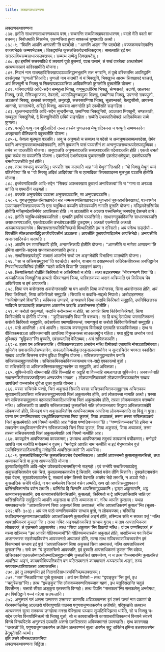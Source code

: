 ```yaml
---
title: लक्खणकथावण्णना

---
```

लक्खणकथावण्णना  
८३७. इतोति साधारणासाधारणकथाय परम्। सब्बगन्ति सब्बसिक्खापदसाधारणम्। वदतो मेति वदतो मम वचनम्। निबोधथाति निसामेथ, एकग्गचित्ता हुत्वा सक्कच्चं सुणाथाति अत्थो।  
८३८-९. ‘‘विपत्ति आपत्ति अनापत्ती’’ति पदच्छेदो। ‘‘आणत्ति अङ्ग’’न्ति पदच्छेदो। वज्जकम्मपभेदकन्ति वज्जपभेदकं कम्मपभेदकम्। तिकद्वयन्ति कुसलत्तिकवेदनात्तिकद्वयम्। सब्बत्थाति इदं पन सत्तरसविधसब्बसाधारणलक्खणम्। सब्बत्थ सब्बेसु सिक्खापदेसु।  
८४०. इध इमस्मिं सत्तरसविधे यं लक्खणं पुब्बे वुत्तनयं, यञ्च उत्तानं, तं सब्बं वज्जेत्वा अत्थजोतनं अत्थप्पकासनं करिस्सामीति योजना।  
८४१. निदानं नाम राजगहादिसिक्खापदपञ्ञत्तिट्ठानभूतानि सत्त नगरानि, तं पुब्बे दस्सितन्ति अवसिट्ठानि दस्सेतुमाह ‘‘पुग्गलो’’तिआदि। पुग्गलो नाम कतमो? यं यं भिक्खुनिं, भिक्खुञ्च आरब्भ सिक्खापदं पञ्ञत्तं, अयं भिक्खुनी च भिक्खु च सिक्खापदपञ्ञत्तिया आदिकम्मिको पुग्गलोति वुच्चतीति योजना।  
८४२. धनियादयोति आदि-सद्देन सम्बहुला भिक्खू, वग्गुमुदातीरिया भिक्खू, सेय्यसको, उदायी, आळवका भिक्खू, छन्नो, मेत्तियभूमजका, देवदत्तो, अस्सजिपुनब्बसुका भिक्खू, छब्बग्गिया भिक्खू, उपनन्दो सक्यपुत्तो, अञ्ञतरो भिक्खु, हत्थको सक्यपुत्तो, अनुरुद्धो, सत्तरसवग्गिया भिक्खू, चूळपन्थको, बेलट्ठसीसो, आयस्मा आनन्दो, सागतत्थेरो, अरिट्ठो भिक्खु, आयस्मा आनन्दोति इमे एकवीसति सङ्गहिता।  
८४३. थुल्लनन्दादयोति आदि-सद्देन सुन्दरीनन्दा, छब्बग्गिया भिक्खुनियो, अञ्ञतरा भिक्खुनी, चण्डकाळी, सम्बहुला भिक्खुनियो, द्वे भिक्खुनियोति छयिमे सङ्गहिता। सब्बेति उभयपातिमोक्खे आदिकम्मिका सब्बे पुग्गला।  
८४४. वत्थूति वत्थु नाम सुदिन्नादिनो तस्स तस्सेव पुग्गलस्स मेथुनादिकस्स च वत्थुनो सब्बप्पकारेन अज्झाचारो वीतिक्कमो पवुच्चतीति योजना।  
८४५-६. केवला मूलभूता पञ्ञत्ति। अनु च अनुप्पन्नो च सब्बत्थ च पदेसो च अन्वनुप्पन्नसब्बत्थपदेसा, तेयेव पदानि अन्वनुप्पन्नसब्बत्थपदेसपदानि, तानि पुब्बकानि यासं पञ्ञत्तीनं ता अन्वनुप्पन्नसब्बत्थपदेसपदपुब्बिका। तथेव सा पञ्ञत्तीति योजना। अनुपञ्ञत्ति अनुप्पन्नपञ्ञत्ति सब्बत्थपञ्ञत्ति पदेसपञ्ञत्ति होति। एकतो उभतो पुब्बा कथेव सा पञ्ञत्तीति योजना। एकतोपदं उभतोपदञ्च पुब्बमस्साति एकतोउभतोपुब्बा, एकतोपञ्ञत्ति उभतोपञ्ञत्तीति वुत्तं होति।  
८४७. तत्थ नवधासु पञ्ञत्तीसु। पञ्ञत्ति नाम कतमाति आह ‘‘यो मेथुन’’न्तिआदि। ‘‘यो भिक्खु मेथुनं धम्मं पटिसेवेय्या’’ति च ‘‘यो भिक्खु अदिन्नं आदियेय्या’’ति च एवमादिका सिक्खापदस्स मूलभूता पञ्ञत्ति होतीति योजना।  
८४८. इच्चेवमादिकाति आदि-सद्देन ‘‘सिक्खं अपच्चक्खाय दुब्बल्यं अनाविकत्वा’’ति च ‘‘गामा वा अरञ्ञा वा’’ति च एवमादीनं सङ्गहो।  
८४९. वज्जके अनुप्पन्नेयेव पञ्ञत्ता अनुप्पन्नपञ्ञत्ति, सा अनुप्पन्नपञ्ञत्ति।  
८५०-१. गुणङ्गुणुपाहनसिक्खापदेन सह चम्मत्थरणसिक्खापदञ्च धुवन्हानं धुवनहानसिक्खापदं, पञ्चवग्गेन उपसम्पादनसिक्खापदञ्चाति एसा चतुब्बिधा पञ्ञत्ति पदेसपञ्ञत्ति नामाति वुत्ताति योजना। मज्झिमदेसस्मिंयेव होतीति मज्झिमदेसस्मिंयेव आपत्तिकरा होति। न अञ्ञतोति न अञ्ञत्र पच्चन्तिमेसु जनपदेसु देसन्तरे ठाने।  
८५२. इतोति चतुब्बिधपदेसपञ्ञत्तितो। एत्थाति इमस्मिं पञ्ञत्तिभेदे। साधारणदुकादिकन्ति साधारणपञ्ञत्ति असाधारणपञ्ञत्ति, एकतोपञ्ञत्ति उभतोपञ्ञत्तीति दुकद्वयम्। अत्थतो एकमेवाति अत्थतो अञ्ञमञ्ञसमानमेव। विपत्तापत्तानापत्तिविनिच्छयो वित्थारितोति इध न दस्सितो। अयं पनेत्थ सङ्खेपो – विपत्तीति सीलआचारदिट्ठिआजीवविपत्तीनं अञ्ञतरा। आपत्तीति पुब्बपयोगादिवसेन आपत्तिभेदो। अनापत्तीति अजाननादिवसेन अनापत्ति।  
८५३. आपत्ति पन साणत्तिकापि होति, अनाणत्तिकापि होतीति योजना। ‘‘आणत्तीति च नामेसा आणापना’’ति इमिना आणत्ति-सद्दस्स सभावसाधारणत्ताति इधाह।  
८५४. सब्बसिक्खापदेसुपि सब्बासं आपत्तीनं सब्बो पन अङ्गभेदोपि विभाविना ञातब्बोति योजना।  
८५६. ‘‘सा च अक्रियसमुट्ठाना’’ति पदच्छेदो। कायेन, वाचाय वा दसाहब्भन्तरे अतिरेकचीवरस्स अनधिट्ठानेन निस्सग्गियपाचित्तियं होतीति ‘‘पठमे कथिने विया’’ति उदाहरणं कतम्।  
८५७. क्रियाक्रियतो होतीति किरियतो च अकिरियतो च होति। तत्थ उदाहरणमाह ‘‘चीवरग्गहणे विया’’ति। अञ्ञातिकाय भिक्खुनिया हत्थतो चीवरग्गहणं क्रिया, पारिवत्तकस्स अदानं अक्रियाति एवं किरियाय चेव अकिरियाय च इमं आपज्जति।  
८५८. सिया पन करोन्तस्स अकरोन्तस्साति या पन आपत्ति सिया करोन्तस्स, सिया अकरोन्तस्स होति, अयं सिया किरियतो, सिया अकिरियतो समुट्ठाति। सियाति च कदाचि-सद्दत्थे निपातो। अत्रोदाहरणमाह ‘‘रूपियोग्गहणे विया’’ति। रूपियस्स उग्गहणे, उग्गण्हापने सिया कदाचि किरियतो समुट्ठाति, उपनिक्खित्तस्स सादियने कायवाचाहि कातब्बस्स अकरणेन कदाचि अकरोन्तस्स होतीति।  
८५९. या करोतो अकुब्बतो, कदाचि करोन्तस्स च होति, सा आपत्ति सिया किरियाकिरियतो, सिया किरियतोपि च होतीति योजना। ‘‘कुटिकारापत्ति विया’’ति वत्तब्बम्। सा हि वत्थुं देसापेत्वा पमाणातिक्कन्तं करोतो किरियतो समुट्ठाति, अदेसापेत्वा पमाणातिक्कन्तं, पमाणयुत्तं वा करोतो किरियाकिरियतो समुट्ठाति।  
८६१. यतो आपत्तितो। अयं आपत्ति। सञ्ञाय करणभूताय विमोक्खो एतायाति सञ्ञाविमोक्खा। एत्थ च वीतिक्कमसञ्ञा अविज्जमानापि आपत्तिया विमुच्चनस्स साधकतमट्ठेन गहिता। यथा वुट्ठिया अभावेन जातं दुब्भिक्खं ‘‘वुट्ठिकत’’न्ति वुच्चति, एवंसम्पदमिदं वेदितब्बम्। अयं सचित्तकापत्ति।  
८६२-४. इतरा पन अचित्तकापत्ति। वीतिक्कमसञ्ञाय अभावेन नत्थि विमोक्खो एतायाति नोसञ्ञाविमोक्खा। सुचित्तेन सवासनकिलेसप्पहानेन, सकललोकियलोकुत्तरकुसलसम्पयोगेन च सुन्दरचित्तेन भगवता पकासिता सब्बाव आपत्ति चित्तस्स वसेन दुविधा सियुन्ति योजना। सचित्तकसमुट्ठानवसेन पनाति सचित्तकसमुट्ठानवसेनेव। सचित्तकमिस्सकविवज्जनत्थाय पन-सद्दो एवकारत्थो वुत्तो।  
या सचित्तकेहि वा अचित्तकमिस्सकसमुट्ठानवसेन वा समुट्ठाति, अयं अचित्तका।  
८६५. सुविज्जेनाति सोभमानाहि तीहि विज्जाहि वा अट्ठहि वा विज्जाहि समन्नागतत्ता सुविज्जेन। अनवज्जेनाति सवासनकिलेसावज्जरहितत्ता अनवज्जेन भगवता । लोकपण्णत्तिवज्जतो लोकपण्णत्तिवज्जवसेन सब्बाव आपत्तियो वज्जवसेन दुविधा दुका वुत्ताति योजना।  
८६६. यस्सा सचित्तके पक्खे, चित्तं अकुसलं सियाति यस्सा सचित्तकाचित्तकसमुट्ठानाय अचित्तकाय सुरापानादिआपत्तिया सचित्तकसमुट्ठानपक्खे चित्तं अकुसलमेव होति, अयं लोकवज्जा नामाति अत्थो। यस्सा पन सचित्तकसमुट्ठानाय पठमपाराजिकादिआपत्तिया चित्तं अकुसलमेव होति, तस्सा लोकवज्जताय वत्तब्बमेव नत्थि। अचित्तकापि वा आपत्ति सचित्तकपक्खे कुसलचित्ते सति लोकवज्जताय सिद्धाय अचित्तकपक्खेपि लोकवज्जो होति, किमङ्गं पन अकुसलचित्तेनेव आपज्जितब्बाय आपत्तिया लोकवज्जताति सा विसुं न वुत्ता।  
यस्मा पन पण्णत्तिवज्जाय वत्थुवीतिक्कमवज्जा सिया कुसलं, सिया अब्याकतं, तस्मा तस्सा सचित्तकपक्खे चित्तं कुसलमेवाति अयं नियमो नत्थीति आह ‘‘सेसा पण्णत्तिवज्जका’’ति। ‘‘पण्णत्तिवज्जका’’ति इमिना च लक्खणेन वत्थुविजाननचित्तेन सचित्तकपक्खे चित्तं सिया कुसलं, सिया अकुसलं, सिया अब्याकतं, तस्मा तस्सा सचित्तकपक्खे चित्तं अकुसलमेवाति अयं नियमो नत्थीति आह।  
८६७. कायद्वारेन आपज्जितब्बा कायकम्मम्। उभयत्थ आपज्जितब्बा तदुभयं कायकम्मं वचीकम्मम्। मनोद्वारे आपत्ति नाम नत्थीति मनोकम्मं न वुत्तम्। ‘‘मनोद्वारे आपत्ति नाम नत्थीति च इदं येभुय्यवसेन वुत्तं उपनिक्खित्तसादियनादीसु मनोद्वारेपि आपत्तिसम्भवतो’’ति आचरिया।  
८६८-९. कुसलादितिकद्वयन्ति कुसलत्तिकञ्चेव वेदनात्तिकञ्च। आपत्तिं आपज्जन्तो कुसलाकुसलचित्तो, तथा अब्याकतचित्तो वा हुत्वा आपज्जतीति योजना।  
दुक्खादिसंयुतोति आदि-सद्देन उपेक्खावेदनासमङ्गिनो सङ्गहो। एवं सन्तेपि सब्बसिक्खापदेसु अकुसलचित्तवसेन एकं चित्तं, कुसलाब्याकतवसेन द्वे चित्तानि, सब्बेसं वसेन तीणि चित्तानि। दुक्खवेदनावसेन एका वेदना, सुखउपेक्खावसेन द्वे, सब्बासं वसेन तिस्सो वेदनाति अयमेव भेदो लब्भति, न अञ्ञो भेदो।  
कुसलत्तिकं सचेपि गहितं, न पन सब्बेसमेव चित्तानं वसेन लब्भति, अथ खो आपत्तिसमुट्ठापकानं बात्तिंसचित्तानमेव वसेन लब्भति। बात्तिंसेव हि चित्तानि आपत्तिसमुट्ठापकानि। द्वादस अकुसलानि, अट्ठ कामावचरकुसलानि, दस कामावचरकिरियचित्तानि, कुसलतो, किरियतो च द्वे अभिञ्ञाचित्तानि चाति एवं बात्तिंसचित्तेहि समुट्ठितापि आपत्ति अकुसला वा होति अब्याकता वा, नत्थि आपत्ति कुसलम्। यथाह समथक्खन्धके ‘‘आपत्ताधिकरणं सिया अकुसलं सिया अब्याकतं, नत्थि आपत्ताधिकरणं कुसल’’न्ति (चूळव॰ २२२; परि॰ ३०३)। अयं पन पाठो पण्णत्तिवज्जंयेव सन्धाय वुत्तो, न लोकवज्जम्। यस्मिञ्हि पथविखणनभूतगामपातब्यतादिके आपत्ताधिकरणे कुसलचित्तं अङ्गं होति, तस्मिञ्च सति न सक्का वत्तुं ‘‘नत्थि आपत्ताधिकरणं कुसल’’न्ति। तस्मा नयिदं अङ्गपहोनकचित्तं सन्धाय वुत्तम्। यं ताव आपत्ताधिकरणं लोकवज्जं, तं एकन्ततो अकुसलमेव। तत्थ ‘‘सिया अकुसल’’न्ति विकप्पो नत्थि। यं पन पण्णत्तिवज्जं, तं यस्मा सञ्चिच्च ‘‘इमं आपत्तिं वीतिक्कमामी’’ति वीतिक्कमन्तस्सेव अकुसलं होति, असञ्चिच्च पन किञ्चि अजानन्तस्स सहसेय्यादिवसेन आपज्जनतो अब्याकतं होति, तस्मा तत्थ सञ्चिच्चासञ्चिच्चवसेन इमं विकप्पभावं सन्धाय इदं वुत्तं ‘‘आपत्ताधिकरणं सिया अकुसलं सिया अब्याकतं, नत्थि आपत्ताधिकरणं कुसल’’न्ति। सचे पन ‘‘यं कुसलचित्तो आपज्जति, इदं वुच्चति आपत्ताधिकरणं कुसल’’न्ति वदेय्य, अचित्तकानं एळकलोमपदसोधम्मादिसमुट्ठानानम्पि कुसलचित्तं आपज्जेय्य, न च तत्थ विज्जमानम्पि कुसलचित्तं आपत्तिया अङ्गं, कायवचीविञ्ञत्तिवसेन पन चलितपवत्तानं कायवाचानं अञ्ञतरमेव अङ्गं, तञ्च रूपक्खन्धपरियापन्नत्ता अब्याकतन्ति।  
८७०. इदं तु लक्खणन्ति इदं निदानादिसाधारणविनिच्छयलक्खणम्।  
८७१. ‘‘तरु’’न्तिआदिगाथा पुब्बे वुत्तत्थाव। अयं पन विसेसो – तत्थ ‘‘द्वयङ्कुर’’न्ति वुत्तं, इध ‘‘चतुस्सिख’’न्ति। तत्थ ‘‘द्वयङ्कुर’’न्ति लोकवज्जपण्णत्तिवज्जानं गहणं , इध चतुस्सिखन्ति चतुन्नं विपत्तीनम्। चत्तारो सीखा अङ्कुरा एतस्साति विग्गहो। तत्थ विपत्ति ‘‘सत्तफल’’न्ति सत्तफलेसु अन्तोगधा, इध विपत्तिट्ठाने वज्जं गहेत्वा सत्तफलानि।  
८७२. अनुत्तरतं गतं अत्तना उत्तरस्स उत्तमस्स कस्सचि अविज्जमानत्ता इमं उत्तरं उत्तरं नाम पकरणं यो थेरनवमज्झिमेसु अञ्ञतरो परियापुणाति पाठस्स पगुणवाचुग्गतकरणेन अधीयति, परिपुच्छति अत्थञ्च अत्थवण्णनं सुत्वा सक्कच्चं उग्गहेत्वा मनसा पेक्खित्वा पञ्ञाय सुप्पटिविज्झित्वा धारेति, सो च भिक्खु च-सद्देन एवमेव विनयविनिच्छये यो भिक्खु युत्तो, सो च कायवाचविनये कायवाचावीतिक्कमानं विनयने संवरणे विनये विनयपिटके अनुत्तरतं उपयाति अत्तनो उत्तरितरस्स अविज्जमानतं उपगच्छति। एत्थ कारणमाह ‘‘उत्तरतो’’ति, पगुणवाचुग्गतकरणेन अधीतेन अत्थवण्णनं सुत्वा धारणेन सुट्ठु धारितेन इमिना उत्तरपकरणेन हेतुभूतेनाति अत्थो।  
इति उत्तरे लीनत्थपकासनिया  
लक्खणकथावण्णना निट्ठिता।  